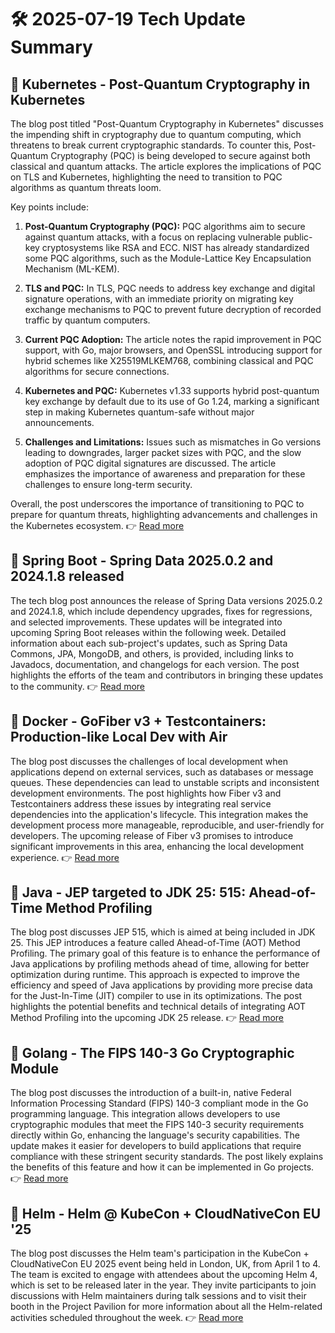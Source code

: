 # 🛠️ 2025-07-19 Tech Update Summary

## 🔹 Kubernetes - Post-Quantum Cryptography in Kubernetes
The blog post titled "Post-Quantum Cryptography in Kubernetes" discusses the impending shift in cryptography due to quantum computing, which threatens to break current cryptographic standards. To counter this, Post-Quantum Cryptography (PQC) is being developed to secure against both classical and quantum attacks. The article explores the implications of PQC on TLS and Kubernetes, highlighting the need to transition to PQC algorithms as quantum threats loom.

Key points include:

1. **Post-Quantum Cryptography (PQC):** PQC algorithms aim to secure against quantum attacks, with a focus on replacing vulnerable public-key cryptosystems like RSA and ECC. NIST has already standardized some PQC algorithms, such as the Module-Lattice Key Encapsulation Mechanism (ML-KEM).

2. **TLS and PQC:** In TLS, PQC needs to address key exchange and digital signature operations, with an immediate priority on migrating key exchange mechanisms to PQC to prevent future decryption of recorded traffic by quantum computers.

3. **Current PQC Adoption:** The article notes the rapid improvement in PQC support, with Go, major browsers, and OpenSSL introducing support for hybrid schemes like X25519MLKEM768, combining classical and PQC algorithms for secure connections.

4. **Kubernetes and PQC:** Kubernetes v1.33 supports hybrid post-quantum key exchange by default due to its use of Go 1.24, marking a significant step in making Kubernetes quantum-safe without major announcements.

5. **Challenges and Limitations:** Issues such as mismatches in Go versions leading to downgrades, larger packet sizes with PQC, and the slow adoption of PQC digital signatures are discussed. The article emphasizes the importance of awareness and preparation for these challenges to ensure long-term security.

Overall, the post underscores the importance of transitioning to PQC to prepare for quantum threats, highlighting advancements and challenges in the Kubernetes ecosystem.
👉 [Read more](https://kubernetes.io/blog/2025/07/18/pqc-in-k8s/)

## 🔹 Spring Boot - Spring Data 2025.0.2 and 2024.1.8 released
The tech blog post announces the release of Spring Data versions 2025.0.2 and 2024.1.8, which include dependency upgrades, fixes for regressions, and selected improvements. These updates will be integrated into upcoming Spring Boot releases within the following week. Detailed information about each sub-project's updates, such as Spring Data Commons, JPA, MongoDB, and others, is provided, including links to Javadocs, documentation, and changelogs for each version. The post highlights the efforts of the team and contributors in bringing these updates to the community.
👉 [Read more](https://spring.io/blog/2025/07/18/spring-data-2025-0-2-and-2024-1-8-released)

## 🔹 Docker - GoFiber v3 + Testcontainers: Production-like Local Dev with Air
The blog post discusses the challenges of local development when applications depend on external services, such as databases or message queues. These dependencies can lead to unstable scripts and inconsistent development environments. The post highlights how Fiber v3 and Testcontainers address these issues by integrating real service dependencies into the application's lifecycle. This integration makes the development process more manageable, reproducible, and user-friendly for developers. The upcoming release of Fiber v3 promises to introduce significant improvements in this area, enhancing the local development experience.
👉 [Read more](https://www.docker.com/blog/go-local-dev-fiber-v3-testcontainers/)

## 🔹 Java - JEP targeted to JDK 25: 515: Ahead-of-Time Method Profiling
The blog post discusses JEP 515, which is aimed at being included in JDK 25. This JEP introduces a feature called Ahead-of-Time (AOT) Method Profiling. The primary goal of this feature is to enhance the performance of Java applications by profiling methods ahead of time, allowing for better optimization during runtime. This approach is expected to improve the efficiency and speed of Java applications by providing more precise data for the Just-In-Time (JIT) compiler to use in its optimizations. The post highlights the potential benefits and technical details of integrating AOT Method Profiling into the upcoming JDK 25 release.
👉 [Read more](https://inside.java/2025/07/18/jep515-target-jdk25/)

## 🔹 Golang - The FIPS 140-3 Go Cryptographic Module
The blog post discusses the introduction of a built-in, native Federal Information Processing Standard (FIPS) 140-3 compliant mode in the Go programming language. This integration allows developers to use cryptographic modules that meet the FIPS 140-3 security requirements directly within Go, enhancing the language's security capabilities. The update makes it easier for developers to build applications that require compliance with these stringent security standards. The post likely explains the benefits of this feature and how it can be implemented in Go projects.
👉 [Read more](https://go.dev/blog/fips140)

## 🔹 Helm - Helm @ KubeCon + CloudNativeCon EU '25
The blog post discusses the Helm team's participation in the KubeCon + CloudNativeCon EU 2025 event being held in London, UK, from April 1 to 4. The team is excited to engage with attendees about the upcoming Helm 4, which is set to be released later in the year. They invite participants to join discussions with Helm maintainers during talk sessions and to visit their booth in the Project Pavilion for more information about all the Helm-related activities scheduled throughout the week.
👉 [Read more](https://helm.sh/blog/helm-at-kubecon-eu-25/)


